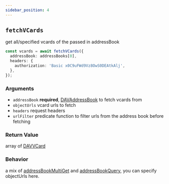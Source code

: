 ```yaml
---
sidebar_position: 4
---
```


## `fetchVCards`

get all/specified vcards of the passed in addressBook

```ts
const vcards = await fetchVCards({
  addressBook: addressBooks[0],
  headers: {
    authorization: 'Basic x0C9uFWd9Vz8OwS0DEAtkAlj',
  },
});
```

### Arguments

- `addressBook` **required**, [DAVAddressBook](../types/DAVAddressBook.md) to fetch vcards from
- `objectUrls` vcard urls to fetch
- `headers` request headers
- `urlFilter` predicate function to filter urls from the address book before fetching

### Return Value

array of [DAVVCard](../types/DAVVCard.md)

### Behavior

a mix of [addressBookMultiGet](addressBookMultiGet.md) and [addressBookQuery](addressBookQuery.md), you can specify objectUrls here.

